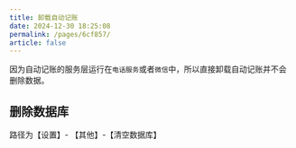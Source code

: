 ```yaml
---
title: 卸载自动记账
date: 2024-12-30 18:25:08
permalink: /pages/6cf857/
article: false
---
```


因为自动记账的服务层运行在`电话服务`或者`微信`中，所以直接卸载自动记账并不会删除数据。

## 删除数据库

路径为【设置】- 【其他】-【清空数据库】

<div style="text-align: center">
<img src="/images/img_9.png" alt="" style="max-width: 300px">
</div>
